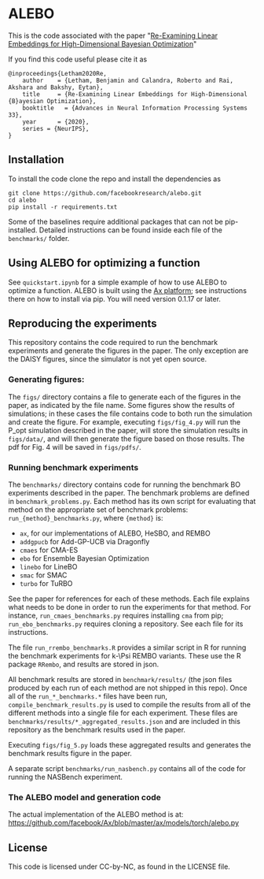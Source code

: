 # ALEBO
This is the code associated with the paper "[Re-Examining Linear Embeddings for High-Dimensional Bayesian 
Optimization](https://arxiv.org/abs/2001.11659)"

If you find this code useful please cite it as

    @inproceedings{Letham2020Re,
        author    = {Letham, Benjamin and Calandra, Roberto and Rai, Akshara and Bakshy, Eytan},        
        title     = {Re-Examining Linear Embeddings for High-Dimensional {B}ayesian Optimization},
        booktitle   = {Advances in Neural Information Processing Systems 33},
        year      = {2020},
        series = {NeurIPS},
    }

## Installation
To install the code clone the repo and install the dependencies as

    git clone https://github.com/facebookresearch/alebo.git 
	cd alebo
    pip install -r requirements.txt
    
Some of the baselines require additional packages that can not be pip-installed. 
Detailed instructions can be found inside each file of the `benchmarks/` folder.

## Using ALEBO for optimizing a function
See `quickstart.ipynb` for a simple example of how to use ALEBO to optimize a function. ALEBO is built using the [Ax platform](https://ax.dev/); see instructions there on how to install via pip. You will need version 0.1.17 or later.

## Reproducing the experiments
This repository contains the code required to run the benchmark experiments and generate the figures in the paper. The only exception are the DAISY figures, since the simulator is not yet open source.

### Generating figures:
The `figs/` directory contains a file to generate each of the figures in the paper, as indicated by the file name. Some figures show the results of simulations; in these cases the file contains code to both run the simulation and create the figure. For example, executing `figs/fig_4.py` will run the P_opt simulation described in the paper, will store the simulation results in `figs/data/`, and will then generate the figure based on those results. The pdf for Fig. 4 will be saved in `figs/pdfs/`.

### Running benchmark experiments
The `benchmarks/` directory contains code for running the benchmark BO experiments described in the paper. The benchmark problems are defined in `benchmark_problems.py`. Each method has its own script for evaluating that method on the appropriate set of benchmark problems: `run_{method}_benchmarks.py`, where `{method}` is:

* `ax`, for our implementations of ALEBO, HeSBO, and REMBO
* `addgpucb` for Add-GP-UCB via Dragonfly
* `cmaes` for CMA-ES
* `ebo` for Ensemble Bayesian Optimization
* `linebo` for LineBO
* `smac` for SMAC
* `turbo` for TuRBO

See the paper for references for each of these methods. Each file explains what needs to be done in order to run the experiments for that method. For instance, `run_cmaes_benchmarks.py` requires installing `cma` from pip; `run_ebo_benchmarks.py` requires cloning a repository. See each file for its instructions.

The file `run_rrembo_benchmarks.R` provides a similar script in R for running the benchmark experiments for k-\Psi REMBO variants. These use the R package `RRembo`, and results are stored in json.

All benchmark results are stored in `benchmark/results/` (the json files produced by each run of each method are not shipped in this repo). Once all of the `run_*_benchmarks.*` files have been run, `compile_benchmark_results.py` is used to compile the results from all of the different methods into a single file for each experiment. These files are `benchmarks/results/*_aggregated_results.json` and are included in this repository as the benchmark results used in the paper.

Executing `figs/fig_5.py` loads these aggregated results and generates the benchmark results figure in the paper.

A separate script `benchmarks/run_nasbench.py` contains all of the code for running the NASBench experiment.

### The ALEBO model and generation code
The actual implementation of the ALEBO method is at: https://github.com/facebook/Ax/blob/master/ax/models/torch/alebo.py

## License
This code is licensed under CC-by-NC, as found in the LICENSE file.
